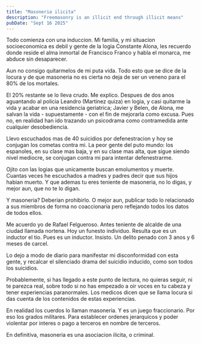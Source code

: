 ```yaml
---
title: "Masoneria ilicita"
description: "Freemasonry is an illicit end through illicit means"
pubDate: "Sept 16 2025"
---
```


Todo comienza con una induccion. Mi familia, y mi situacion socioeconomica
es debil y gente de la logia Constante Alona, les recuerdo donde reside el
alma inmortal de Francisco Franco y habla el monarca, me abduce sin desaparecer.

Aun no consigo quitarmelos de mi puta vida. Todo esto que se dice de la locura
y de que masoneria no es cierta no deja de ser un veneno para el 80% de los
mortales.

El 20% restante se lo lleva crudo. Me explico. Despues de dos anos aguantando
al policia Leandro (Martinez quiza) en logia, y casi quitarme la vida y acabar
en una residencia geriatrica; Javier y Belen, de Alona, me salvan la vida -
supuestamente - con el fin de mejorarla como excusa. Pues no, en realidad
han ido trazando un psicodrama como contramedida ante cualquier desobediencia.

Llevo escuchados mas de 40 suicidios por defenestracion y hoy se conjugan los
cometas contra mi. La peor gente del puto mundo: los espanoles, en su clase
mas baja, y en su clase mas alta, que sigue siendo nivel mediocre, se
conjugan contra mi para intentar defenestrarme.

Ojito con las logias que unicamente buscan emolumentos y muerte. Cuantas
veces he escuchados a madres y padres decir que sus hijos habian muerto.
Y que ademas tu eres teniente de masoneria, no lo digas, y mejor aun, que
no te lo digan.

Y masoneria? Deberian prohibirlo. O mejor aun, publicar todo lo relacionado
a sus miembros de forma no coaccionaria pero reflejando todos los datos
de todos ellos.

Me acuerdo yo de Rafael Felgueroso. Antes teniente de alcalde de una ciudad
llamada nortena. Hoy un funesto individuo. Resulta que es un inductor el tio.
Pues es un inductor. Insisto. Un delito penado con 3 anos y 6 meses de
carcel.

Lo dejo a modo de diario para manifestar mi disconformidad con esta gente, y
recalcar el silenciado drama del suicidio inducido, como son todos los
suicidios.

Probablemente, si has llegado a este punto de lectura, no quieras seguir, ni
te parezca real, sobre todo si no has empezado a oir voces en tu cabeza
y tener experiencias paranormales. Los medicos dicen que se llama locura si
das cuenta de los contenidos de estas experiencias.

En realidad los cuerdos lo llaman masoneria. Y es un juego fraccionario. Por
eso los grados militares. Para establecer ordenes jerarquicos y poder violentar
por interes o pago a terceros en nombre de terceros.

En definitiva, masoneria es una asociacion ilicita, o criminal.
